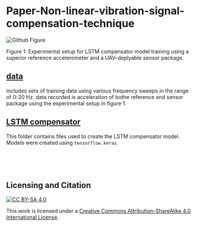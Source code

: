 # Paper-Non-linear-vibration-signal-compensation-technique
![Github Figure](https://user-images.githubusercontent.com/53347740/224568841-6717c661-2601-4185-bb67-201dc28cf6be.png)

Figure 1: Experimental setup for LSTM compensator model training using a superior reference accelerometer and a UAV-deplyable sensor package.
</p>


## [data](data)
includes sets of training data using various frequency sweeps in the range of 0-20 Hz.
data recorded is acceleration of bothe reference and sensor package using the experimental setup in figure 1.

## [LSTM compensator](LSTM%20compensator)

This folder contains files used to create the LSTM compensator model. Models were created using `tensorflow.keras`.

<br /><br /><br />

## Licensing and Citation

[![CC BY-SA 4.0][cc-by-sa-shield]][cc-by-sa]

This work is licensed under a
[Creative Commons Attribution-ShareAlike 4.0 International License][cc-by-sa].

[cc-by-sa]: http://creativecommons.org/licenses/by-sa/4.0/
[cc-by-sa-image]: https://licensebuttons.net/l/by-sa/4.0/88x31.png
[cc-by-sa-shield]: https://img.shields.io/badge/License-CC%20BY--SA%204.0-lightgrey.svg
